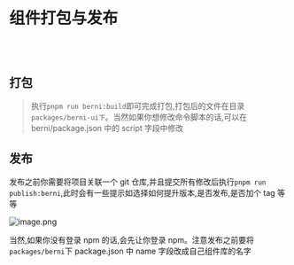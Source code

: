 # 组件打包与发布

<br />
<br />

## 打包

> 执行`pnpm run berni:build`即可完成打包,打包后的文件在目录`packages/berni-ui下`。当然如果你想修改命令脚本的话,可以在 berni/package.json 中的 script 字段中修改

## 发布

发布之前你需要将项目关联一个 git 仓库,并且提交所有修改后执行`pnpm run publish:berni`,此时会有一些提示如选择如何提升版本,是否发布,是否加个 tag 等等

![image.png](https://p1-juejin.byteimg.com/tos-cn-i-k3u1fbpfcp/8e1b7c40484f49c999ba492303e2855c~tplv-k3u1fbpfcp-watermark.image?)

当然,如果你没有登录 npm 的话,会先让你登录 npm。注意发布之前要将`packages/berni`下 package.json 中 name 字段改成自己组件库的名字
